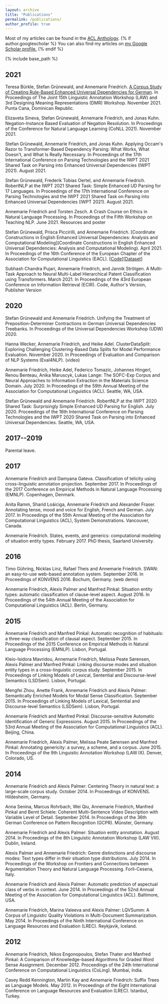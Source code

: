 ```yaml
---
layout: archive
title: "Publications"
permalink: /publications/
author_profile: true
---
```


Most of my articles can be found in the <a href="https://aclanthology.org/people/a/annemarie-friedrich/">ACL Anthology</a>.
{% if author.googlescholar %}
  You can also find my articles on <u><a href="{{author.googlescholar}}">my Google Scholar profile</a>.</u>
{% endif %}

{% include base_path %}

2021
----
Teresa Bürkle, Stefan Grünewald, and Annemarie Friedrich. [A Corpus Study of Creating Rule-Based Enhanced Universal Dependencies for German](https://aclanthology.org/2021.law-1.9/). In Proceedings of The Joint 15th Linguistic Annotation Workshop (LAW) and 3rd Designing Meaning Representations (DMR) Workshop. November 2021. Punta Cana, Dominican Republic.

Elizaveta Sineva, Stefan Grünewald, Annemarie Friedrich, and Jonas Kuhn. Negation-Instance Based Evaluation of Negation Resolution. In Proceedings of the Conference for Natural Language Learning (CoNLL 2021). November 2021.

Stefan Grünewald, Annemarie Friedrich, and Jonas Kuhn. Applying Occam's Razor to Transformer-Based Dependency Parsing: What Works, What Doesn't, and What Is Really Necessary. In Proceedings of the 17th International Conference on Parsing Technologies and the IWPT 2021 Shared Task on Parsing into Enhanced Universal Dependencies (IWPT 2021). August 2021.

Stefan Grünewald, Frederik Tobias Oertel, and Annemarie Friedrich. RobertNLP at the IWPT 2021 Shared Task: Simple Enhanced UD Parsing for 17 Languages. In Proceedings of the 17th International Conference on Parsing Technologies and the IWPT 2021 Shared Task on Parsing into Enhanced Universal Dependencies (IWPT 2021). August 2021.

Annemarie Friedrich and Torsten Zesch. A Crash Course on Ethics in Natural Language Processing. In Proceedings of the Fifth Workshop on Teaching NLP. June 2021. Resources and poster

Stefan Grünewald, Prisca Piccirilli, and Annemarie Friedrich. [Coordinate Constructions in English Enhanced Universal Dependencies: Analysis and Computational Modeling](Coordinate Constructions in English Enhanced Universal Dependencies: Analysis and Computational Modeling). April 2021. In Proceedings of the 16th Conference of the European Chapter of the Association for Computational Linguistics (EACL). [[Code](https://github.com/boschresearch/coordinate_constructions_english_enhanced_ud_eacl2021)][[Dataset](https://aclanthology.org/attachments/2021.eacl-main.67.Dataset.zip)]

Subhash Chandra Pujari, Annemarie Friedrich, and Jannik Strötgen. A Multi-Task Approach to Neural Multi-Label Hierarchical Patent Classification using Transformers. March 2021. In Proceedings of the 43rd European Conference on Information Retrieval (ECIR). Code, Author's Version, Publisher Version

2020
----

Stefan Grünewald and Annemarie Friedrich. Unifying the Treatment of Preposition-Determiner Contractions in German Universal Dependencies Treebanks. In Proceedings of the Universal Dependencies Workshop (UDW) 2020.

Hanna Wecker, Annemarie Friedrich, and Heike Adel. ClusterDataSplit: Exploring Challenging Clustering-Based Data Splits for Model Performance Evaluation. November 2020. In Proceedings of Evaluation and Comparison of NLP Systems (Eval4NLP). (video)

Annemarie Friedrich, Heike Adel, Federico Tomazic, Johannes Hingerl, Renou Benteau, Anika Maruscyk, Lukas Lange: The SOFC-Exp Corpus and Neural Approaches to Information Extraction in the Materials Science Domain. July 2020. In Proceedings of the 59th Annual Meeting of the Association for Computational Linguistics (ACL). Seattle, WA, USA.

Stefan Grünewald and Annemarie Friedrich. RobertNLP at the IWPT 2020 Shared Task: Surprisingly Simple Enhanced UD Parsing for English. July 2020. Proceedings of the 16th International Conference on Parsing Technologies and the IWPT 2020 Shared Task on Parsing into Enhanced Universal Dependencies. Seattle, WA, USA.

2017--2019
----------

Parental leave.

2017
----

Annemarie Friedrich and Damyana Gateva. Classification of telicity using cross-linguistic annotation projection. September 2017. In Proceedings of the 2017 Conference on Empirical Methods in Natural Language Processing (EMNLP). Copenhagen, Denmark.

Anita Ramm, Sharid Loáiciga, Annemarie Friedrich and Alexander Fraser. Annotating tense, mood and voice for English, French and German. July 2017. In Proceedings of the 55th Annual Meeting of the Association for Computational Linguistics (ACL), System Demonstrations. Vancouver, Canada.

Annemarie Friedrich. States, events, and generics: computational modeling of situation entity types. February 2017. PhD thesis, Saarland University.


2016
----

Timo Gühring, Nicklas Linz, Rafael Theis and Annemarie Friedrich. SWAN: an easy-to-use web-based annotation system. September 2016. In Proceedings of KONVENS 2016. Bochum, Germany. (web demo)

Annemarie Friedrich, Alexis Palmer and Manfred Pinkal: Situation entity types: automatic classification of clause-level aspect. August 2016. In Proceedings of the 54th Annual Meeting of the Association for Computational Linguistics (ACL). Berlin, Germany.


2015
----

Annemarie Friedrich and Manfred Pinkal: Automatic recognition of habituals: a three-way classification of clausal aspect. September 2015. In Proceedings of the 2015 Conference on Empirical Methods in Natural Language Processing (EMNLP). Lisbon, Portugal.

Kleio-Isidora Mavridou, Annemarie Friedrich, Melissa Peate Sørensen, Alexis Palmer and Manfred Pinkal: Linking discourse modes and situation entity types in a cross-linguistic corpus study. September 2015. In Proceedings of Linking Models of Lexical, Sentential and Discourse-level Semantics (LSDSem). Lisbon, Portugal.

Mengfei Zhou, Anette Frank, Annemarie Friedrich and Alexis Palmer: Semantically Enriched Models for Modal Sense Classification. September 2015. In Proceedings of Linking Models of Lexical, Sentential and Discourse-level Semantics (LSDSem). Lisbon, Portugal.

Annemarie Friedrich and Manfred Pinkal: Discourse-sensitive Automatic Identification of Generic Expressions. August 2015. In Proceedings of the 53rd Annual Meeting of the Association for Computational Linguistics (ACL). Beijing, China.

Annemarie Friedrich, Alexis Palmer, Melissa Peate Sørensen and Manfred Pinkal: Annotating genericity: a survey, a scheme, and a corpus. June 2015. In Proceedings of the 9th Linguistic Annotation Workshop (LAW IX). Denver, Colorado, US.


2014
----

Annemarie Friedrich and Alexis Palmer: Centering Theory in natural text: a large-scale corpus study. October 2014. In Proceedings of KONVENS. Hildesheim, Germany.

Anna Senina, Marcus Rohrbach, Wei Qiu, Annemarie Friedrich, Manfred Pinkal and Bernt Schiele: Coherent Multi-Sentence Video Description with Variable Level of Detail. September 2014. In Proceedings of the 36th German Conference on Pattern Recognition (GCPR). Münster, Germany.

Annemarie Friedrich and Alexis Palmer: Situation entity annotation. August 2014. In Proceedings of the 8th Linguistic Annotation Workshop (LAW VIII). Dublin, Ireland. 

Alexis Palmer and Annemarie Friedrich: Genre distinctions and discourse modes: Text types differ in their situation type distributions. July 2014. In Proceedings of the Workshop on Frontiers and Connections between Argumentation Theory and Natural Language Processing. Forlì-Cesena, Italy.

Annemarie Friedrich and Alexis Palmer: Automatic prediction of aspectual class of verbs in context. June 2014. In Proceedings of the 52nd Annual Meeting of the Association for Computational Linguistics (ACL). Baltimore, USA.

Annemarie Friedrich, Marina Valeeva and Alexis Palmer: LQVSumm: A Corpus of Linguistic Quality Violations in Multi-Document Summarization. May 2014. In Proceedings of the Ninth International Conference on Language Resources and Evaluation (LREC). Reykjavik, Iceland.


2012
----

Annemarie Friedrich, Nikos Engonopoulos, Stefan Thater and Manfred Pinkal: A Comparison of Knowledge-based Algorithms for Graded Word Sense Assignment. December 2012. Proceedings of the 24th International Conference on Computational Linguistics (CoLing). Mumbai, India.

Casey Redd Kennington, Martin Kay and Annemarie Friedrich: Suffix Trees as Language Models. May 2012. In Proceedings of the Eight International Conference on Language Resources and Evaluation (LREC). Istanbul, Turkey.
